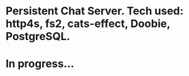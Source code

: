 # Persistent Chat Server. Tech used: http4s, fs2, cats-effect, Doobie, PostgreSQL.
# In progress...
